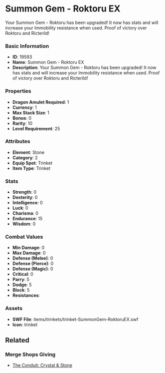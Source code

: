 # Summon Gem - Roktoru EX

Your Summon Gem - Roktoru has been upgraded! It now has stats and will increase your Immobility resistance when used. Proof of victory over Roktoru and Ricterild!

### Basic Information

- **ID**: 19593
- **Name**: Summon Gem - Roktoru EX
- **Description**: Your Summon Gem - Roktoru has been upgraded! It now has stats and will increase your Immobility resistance when used. Proof of victory over Roktoru and Ricterild!

### Properties

- **Dragon Amulet Required**: 1
- **Currency**: 1
- **Max Stack Size**: 1
- **Bonus**: 0
- **Rarity**: 10
- **Level Requirement**: 25

### Attributes

- **Element**: Stone
- **Category**: 2
- **Equip Spot**: Trinket
- **Item Type**: Trinket

### Stats

- **Strength**: 0
- **Dexterity**: 0
- **Intelligence**: 0
- **Luck**: 0
- **Charisma**: 0
- **Endurance**: 15
- **Wisdom**: 0

### Combat Values

- **Min Damage**: 0
- **Max Damage**: 0
- **Defense (Melee)**: 0
- **Defense (Pierce)**: 0
- **Defense (Magic)**: 0
- **Critical**: 0
- **Parry**: 5
- **Dodge**: 5
- **Block**: 5
- **Resistances**: 

### Assets

- **SWF File**: items/trinkets/trinket-SummonGem-RoktoruEX.swf
- **Icon**: trinket

## Related

### Merge Shops Giving

- [The Conduit: Crystal & Stone](../merge-shops/320-the-conduit-crystal-stone.md)

